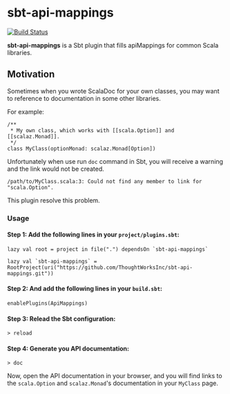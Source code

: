 # sbt-api-mappings

[![Build Status](https://travis-ci.org/ThoughtWorksInc/sbt-api-mappings.svg?branch=master)](https://travis-ci.org/ThoughtWorksInc/sbt-api-mappings)

**sbt-api-mappings** is a Sbt plugin that fills apiMappings for common Scala libraries.

## Motivation

Sometimes when you wrote ScalaDoc for your own classes, you may want to reference to documentation in some other libraries.

For example:

```
/**
 * My own class, which works with [[scala.Option]] and [[scalaz.Monad]].
 */
class MyClass(optionMonad: scalaz.Monad[Option])
```

Unfortunately when use run `doc` command in Sbt, you will receive a warning and the link would not be created.

```
/path/to/MyClass.scala:3: Could not find any member to link for "scala.Option".
```

This plugin resolve this problem.

### Usage

#### Step 1: Add the following lines in your `project/plugins.sbt`:

```
lazy val root = project in file(".") dependsOn `sbt-api-mappings`

lazy val `sbt-api-mappings` = RootProject(uri("https://github.com/ThoughtWorksInc/sbt-api-mappings.git"))
```

#### Step 2: And add the following lines in your `build.sbt`:

```
enablePlugins(ApiMappings)
```

#### Step 3: Relead the Sbt configuration:

```
> reload
```

#### Step 4: Generate you API documentation:

```
> doc
```

Now, open the API documentation in your browser, and you will find links to the `scala.Option` and `scalaz.Monad`'s documentation in your `MyClass` page.
